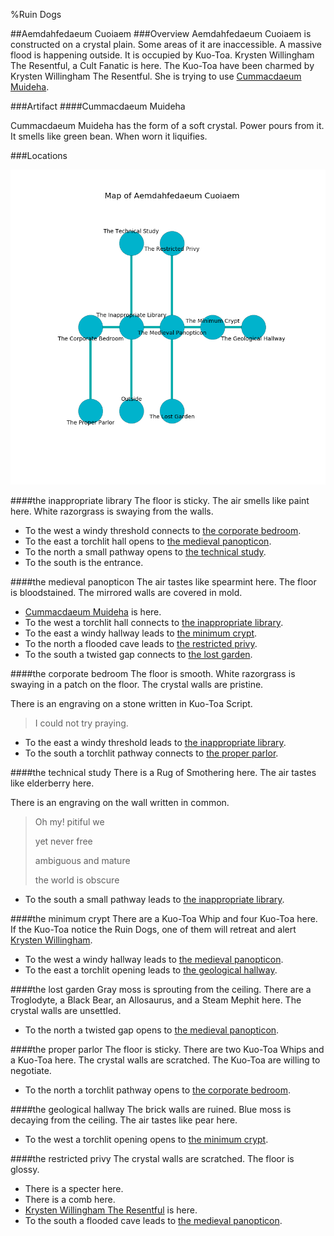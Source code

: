 %Ruin Dogs

##Aemdahfedaeum Cuoiaem
###Overview
Aemdahfedaeum Cuoiaem is constructed on a crystal plain. Some areas of it are inaccessible. A massive flood is happening outside. It is occupied by Kuo-Toa. <a name="Krysten-Willingham-The-Resentful"></a>Krysten Willingham The Resentful, a Cult Fanatic is here. The Kuo-Toa have been charmed by Krysten Willingham The Resentful. She  is trying to use [Cummacdaeum Muideha](#Cummacdaeum-Muideha). 



###Artifact
####<a name="Cummacdaeum-Muideha"></a>Cummacdaeum Muideha


Cummacdaeum Muideha has the form of a soft crystal. Power pours from it. It smells like green bean. When worn it liquifies. 





###Locations


![](../v2/images/Aemdahfedaeum-Cuoiaem.png)

####<a name="the-inappropriate-library"></a>the inappropriate library
The floor is sticky. The air smells like paint here. White razorgrass is swaying from the walls. 



* To the west a windy threshold connects to [the corporate bedroom](#the-corporate-bedroom).
* To the east a torchlit hall opens to [the medieval panopticon](#the-medieval-panopticon).
* To the north a small pathway opens to [the technical study](#the-technical-study).
* To the south is the entrance.


####<a name="the-medieval-panopticon"></a>the medieval panopticon
The air tastes like spearmint here. The floor is bloodstained. The mirrored walls are covered in mold. 



* [Cummacdaeum Muideha](#Cummacdaeum-Muideha) is here.
* To the west a torchlit hall connects to [the inappropriate library](#the-inappropriate-library).
* To the east a windy hallway leads to [the minimum crypt](#the-minimum-crypt).
* To the north a flooded cave leads to [the restricted privy](#the-restricted-privy).
* To the south a twisted gap connects to [the lost garden](#the-lost-garden).


####<a name="the-corporate-bedroom"></a>the corporate bedroom
The floor is smooth. White razorgrass is swaying in a patch on the floor. The crystal walls are pristine. 

There is an engraving on a stone written in Kuo-Toa Script. 

> I could not try praying.
>


* To the east a windy threshold leads to [the inappropriate library](#the-inappropriate-library).
* To the south a torchlit pathway connects to [the proper parlor](#the-proper-parlor).


####<a name="the-technical-study"></a>the technical study
There is a Rug of Smothering here. The air tastes like elderberry here. 

There is an engraving on the wall written in common. 

> Oh my! pitiful we
>
> yet never free
>
> ambiguous and mature
>
> the world is obscure
>


* To the south a small pathway leads to [the inappropriate library](#the-inappropriate-library).


####<a name="the-minimum-crypt"></a>the minimum crypt
There are a Kuo-Toa Whip and four Kuo-Toa here. If the Kuo-Toa notice the Ruin Dogs, one of them will retreat and alert [Krysten Willingham](#Krysten-Willingham). 



* To the west a windy hallway leads to [the medieval panopticon](#the-medieval-panopticon).
* To the east a torchlit opening leads to [the geological hallway](#the-geological-hallway).


####<a name="the-lost-garden"></a>the lost garden
Gray moss is sprouting from the ceiling. There are a Troglodyte, a Black Bear, an Allosaurus, and a Steam Mephit here. The crystal walls are unsettled. 



* To the north a twisted gap opens to [the medieval panopticon](#the-medieval-panopticon).


####<a name="the-proper-parlor"></a>the proper parlor
The floor is sticky. There are two Kuo-Toa Whips and a Kuo-Toa here. The crystal walls are scratched. The Kuo-Toa are willing to negotiate. 



* To the north a torchlit pathway opens to [the corporate bedroom](#the-corporate-bedroom).


####<a name="the-geological-hallway"></a>the geological hallway
The brick walls are ruined. Blue moss is decaying from the ceiling. The air tastes like pear here. 



* To the west a torchlit opening opens to [the minimum crypt](#the-minimum-crypt).


####<a name="the-restricted-privy"></a>the restricted privy
The crystal walls are scratched. The floor is glossy. 



* There is a specter here.
* There is a comb here.
* [Krysten Willingham The Resentful](#Krysten-Willingham-The-Resentful) is here.
* To the south a flooded cave leads to [the medieval panopticon](#the-medieval-panopticon).


